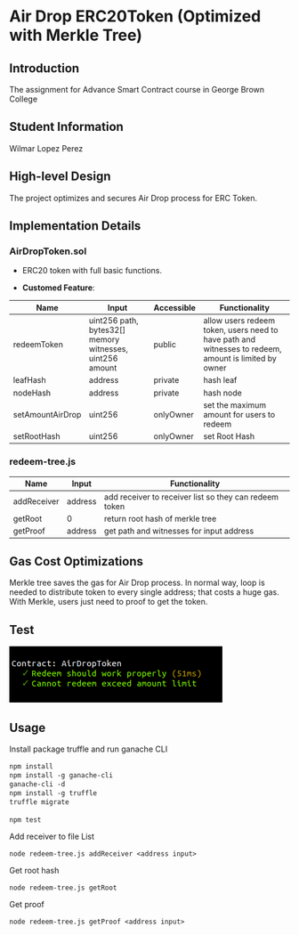 # Air Drop ERC20Token (Optimized with Merkle Tree)

## Introduction

The assignment for Advance Smart Contract course in George Brown College

## Student Information

Wilmar Lopez Perez

## High-level Design

The project optimizes and secures Air Drop process for ERC Token.

## Implementation Details

### AirDropToken.sol

- ERC20 token with full basic functions.

* **Customed Feature**:

| Name             | Input                                                    | Accessible | Functionality                                                                                         |
| ---------------- | -------------------------------------------------------- | ---------- | ----------------------------------------------------------------------------------------------------- |
| redeemToken      | uint256 path, bytes32[] memory witnesses, uint256 amount | public     | allow users redeem token, users need to have path and witnesses to redeem, amount is limited by owner |
| leafHash         | address                                                  | private    | hash leaf                                                                                             |
| nodeHash         | address                                                  | private    | hash node                                                                                             |
| setAmountAirDrop | uint256                                                  | onlyOwner  | set the maximum amount for users to redeem                                                            |
| setRootHash      | uint256                                                  | onlyOwner  | set Root Hash                                                                                         |

### redeem-tree.js

| Name        | Input   | Functionality                                          |
| ----------- | ------- | ------------------------------------------------------ |
| addReceiver | address | add receiver to receiver list so they can redeem token |
| getRoot     | 0       | return root hash of merkle tree                        |
| getProof    | address | get path and witnesses for input address               |

## Gas Cost Optimizations

Merkle tree saves the gas for Air Drop process. In normal way, loop is needed to distribute token to every single address; that costs a huge gas. With Merkle, users just need to proof to get the token.

## Test

![](/documentation/testcase.png "Testcase for AirDropToken")

## Usage

Install package truffle and run ganache CLI

```
npm install
npm install -g ganache-cli
ganache-cli -d
npm install -g truffle
truffle migrate

npm test
```

Add receiver to file List

```
node redeem-tree.js addReceiver <address input>
```

Get root hash

```
node redeem-tree.js getRoot
```

Get proof

```
node redeem-tree.js getProof <address input>
```
